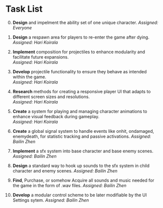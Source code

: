 # Task List

0. **Design** and impelment the ability set of one unique character.
*Assigned: Everyone*

1. **Design** a respawn area for players to re-enter the game after dying.  
   *Assigned: Hari Koirala*

2. **Implement** composition for projectiles to enhance modularity and facilitate future expansions.  
   *Assigned: Hari Koirala*

3. **Develop** projectile functionality to ensure they behave as intended within the game.  
   *Assigned: Hari Koirala*

4. **Research** methods for creating a responsive player UI that adapts to different screen sizes and resolutions.  
   *Assigned: Hari Koirala*

5. **Create** a system for playing and managing character animations to enhance visual feedback during gameplay.  
   *Assigned: Hari Koirala*




6. **Create** a global signal system to handle events like onhit, ondamaged, enemydeath, for statistic tracking and passive activations. 
   *Assigned: Bailin Zhen*

7. **Implement** a sfx system into base character and base enemy scenes. 
   *Assigned: Bailin Zhen*

8. **Design** a standard way to hook up sounds to the sfx system in child character and enemy scenes. 
   *Assigned: Bailin Zhen*

9. **Find**, Purchase, or somehow Acquire all sounds and music needed for the game in the form of .wav files. 
   *Assigned: Bailin Zhen*

10. **Develop** a modular control scheme to be later modifiable by the UI Settings sytem. 
   *Assigned: Bailin Zhen*
